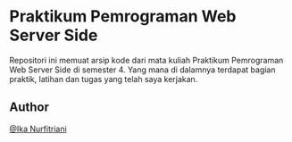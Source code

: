 # Praktikum Pemrograman Web Server Side
Repositori ini memuat arsip kode dari mata kuliah Praktikum Pemrograman Web Server Side di semester 4. Yang mana di dalamnya terdapat bagian praktik, latihan dan tugas yang telah saya kerjakan.

## Author
[@Ika Nurfitriani](http://github.com/ikanurfitriani)
